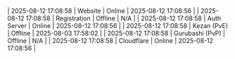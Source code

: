 | 2025-08-12 17:08:58 | Website | Online | 2025-08-12 17:08:56 |
| 2025-08-12 17:08:58 | Registration | Offline | N/A |
| 2025-08-12 17:08:58 | Auth Server | Online | 2025-08-12 17:08:56 |
| 2025-08-12 17:08:58 | Kezan (PvE) | Offline | 2025-08-03 17:58:02 |
| 2025-08-12 17:08:58 | Gurubashi (PvP) | Offline | N/A |
| 2025-08-12 17:08:58 | Cloudflare | Online | 2025-08-12 17:08:56 |
